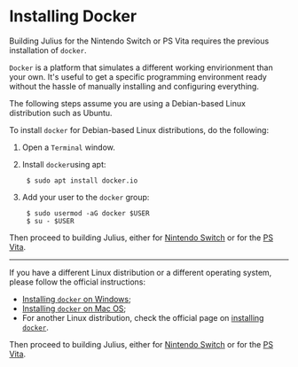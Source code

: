 # Installing Docker

Building Julius for the Nintendo Switch or PS Vita requires the previous installation of `docker`.

`Docker` is a platform that simulates a different working envirionment than your own.
It's useful to get a specific programming environment ready without the hassle of manually installing
and configuring everything.

The following steps assume you are using a Debian-based Linux distribution such as Ubuntu.

To install `docker` for Debian-based Linux distributions, do the following:

1. Open a `Terminal` window.

2. Install `docker`using apt:

        $ sudo apt install docker.io

3. Add your user to the `docker` group:

        $ sudo usermod -aG docker $USER
        $ su - $USER

Then proceed to building Julius, either for [Nintendo Switch](building_switch.md#building-julius) or for the
[PS Vita](building_vita.md#building-julius).

----------------------------------------------------------------------------

If you have a different Linux distribution or a different operating system, please follow the official instructions:

* [Installing `docker` on Windows](https://docs.docker.com/docker-for-windows/install/);
* [Installing `docker` on Mac OS](https://docs.docker.com/docker-for-mac/install/);
* For another Linux distribution, check the official page on [installing `docker`](https://docs.docker.com/install/).

Then proceed to building Julius, either for [Nintendo Switch](building_switch.md#building-julius) or for the
[PS Vita](building_vita.md#building-julius).
